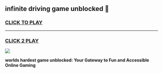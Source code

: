 
## infinite driving game unblocked 👋
<h3>
<a href="https://premium.freeplayer.one?title=infinite_driving_game_unblocked&ref=13F">CLICK TO PLAY</a></h3>
<hr>

<h3>
<a href="https://premium.freeplayer.one?title=infinite_driving_game_unblocked&ref=13F">CLICK 2 PLAY</a>
  
</h3>

<a href="https://premium.freeplayer.one?title=infinite_driving_game_unblocked&ref=12F/"><img src="https://clearcache.store/games.png"></a>


**worlds hardest game unblocked: Your Gateway to Fun and Accessible Online Gaming**
